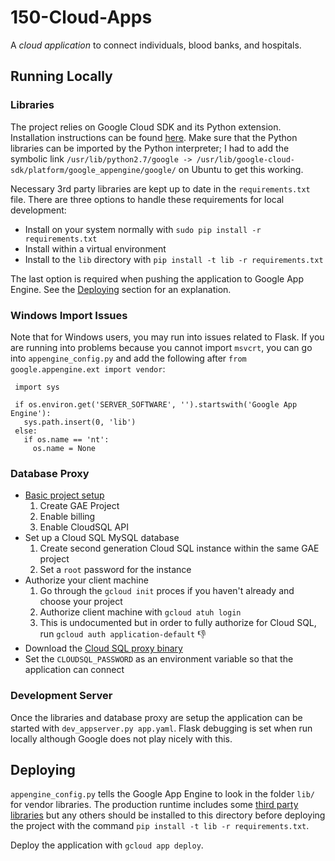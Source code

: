 # 150-Cloud-Apps
A *cloud application* to connect individuals, blood banks, and hospitals.

## Running Locally
### Libraries
The project relies on Google Cloud SDK and its Python extension. Installation instructions can be found [here](https://cloud.google.com/appengine/docs/standard/python/download). Make sure that the Python libraries can be imported by the Python interpreter; I had to add the symbolic link `/usr/lib/python2.7/google -> /usr/lib/google-cloud-sdk/platform/google_appengine/google/` on Ubuntu to get this working.

Necessary 3rd party libraries are kept up to date in the `requirements.txt` file. There are three options to handle these requirements for local development:
- Install on your system normally with `sudo pip install -r requirements.txt`
- Install within a virtual environment
- Install to the `lib` directory with `pip install -t lib -r requirements.txt`

The last option is required when pushing the application to Google App Engine. See the [Deploying](#deploying) section for an explanation.

### Windows Import Issues
Note that for Windows users, you may run into issues related to Flask. If you are running into problems because you cannot import `msvcrt`, you can go into `appengine_config.py` and add the following after `from google.appengine.ext import vendor`:

```import os
 import sys

 if os.environ.get('SERVER_SOFTWARE', '').startswith('Google App Engine'):
   sys.path.insert(0, 'lib')
 else:
   if os.name == 'nt':
     os.name = None
```

### Database Proxy
- [Basic project setup](https://cloud.google.com/sql/docs/mysql/quickstart#before-you-begin)
  1. Create GAE Project
  1. Enable billing
  1. Enable CloudSQL API
- Set up a Cloud SQL MySQL database
  1. Create second generation Cloud SQL instance within the same GAE project
  1. Set a `root` password for the instance
- Authorize your client machine
  1. Go through the `gcloud init` proces if you haven't already and choose your project
  1. Authorize client machine with `gcloud atuh login`
  1. This is undocumented but in order to fully authorize for Cloud SQL, run `gcloud auth application-default` :thumbsdown:
- Download the [Cloud SQL proxy binary](https://cloud.google.com/sql/docs/mysql/sql-proxy)
- Set the `CLOUDSQL_PASSWORD` as an environment variable so that the application can connect

### Development Server
Once the libraries and database proxy are setup the application can be started with `dev_appserver.py app.yaml`. Flask debugging is set when run locally although Google does not play nicely with this. 

## Deploying
`appengine_config.py` tells the Google App Engine to look in the folder `lib/` for vendor libraries. The production runtime includes some [third party libraries](https://cloud.google.com/appengine/docs/standard/python/tools/built-in-libraries-27) but any others should be installed to this directory before deploying the project with the command `pip install -t lib -r requirements.txt`.

Deploy the application with `gcloud app deploy`.
